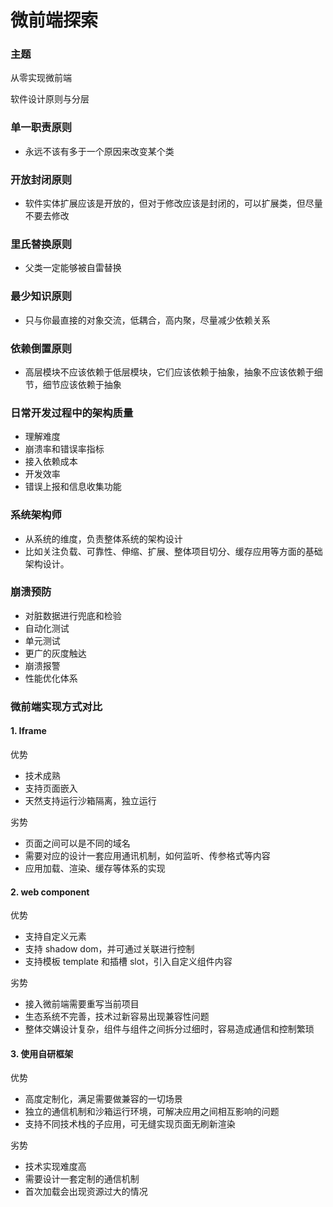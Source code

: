 # 微前端探索

### 主题

从零实现微前端

软件设计原则与分层

### 单一职责原则

- 永远不该有多于一个原因来改变某个类

### 开放封闭原则

- 软件实体扩展应该是开放的，但对于修改应该是封闭的，可以扩展类，但尽量不要去修改

### 里氏替换原则

- 父类一定能够被自雷替换

### 最少知识原则

- 只与你最直接的对象交流，低耦合，高内聚，尽量减少依赖关系

### 依赖倒置原则

- 高层模块不应该依赖于低层模块，它们应该依赖于抽象，抽象不应该依赖于细节，细节应该依赖于抽象

### 日常开发过程中的架构质量

- 理解难度
- 崩溃率和错误率指标
- 接入依赖成本
- 开发效率
- 错误上报和信息收集功能

### 系统架构师

- 从系统的维度，负责整体系统的架构设计
- 比如关注负载、可靠性、伸缩、扩展、整体项目切分、缓存应用等方面的基础架构设计。

### 崩溃预防

- 对脏数据进行兜底和检验
- 自动化测试
- 单元测试
- 更广的灰度触达
- 崩溃报警
- 性能优化体系

### 微前端实现方式对比

#### 1. Iframe

优势

- 技术成熟
- 支持页面嵌入
- 天然支持运行沙箱隔离，独立运行

劣势

- 页面之间可以是不同的域名
- 需要对应的设计一套应用通讯机制，如何监听、传参格式等内容
- 应用加载、渲染、缓存等体系的实现

#### 2. web component

优势

- 支持自定义元素
- 支持 shadow dom，并可通过关联进行控制
- 支持模板 template 和插槽 slot，引入自定义组件内容

劣势

- 接入微前端需要重写当前项目
- 生态系统不完善，技术过新容易出现兼容性问题
- 整体交媾设计复杂，组件与组件之间拆分过细时，容易造成通信和控制繁琐

#### 3. 使用自研框架

优势

- 高度定制化，满足需要做兼容的一切场景
- 独立的通信机制和沙箱运行环境，可解决应用之间相互影响的问题
- 支持不同技术栈的子应用，可无缝实现页面无刷新渲染

劣势

- 技术实现难度高
- 需要设计一套定制的通信机制
- 首次加载会出现资源过大的情况
